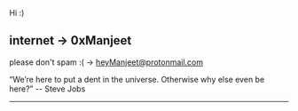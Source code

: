Hi :)

internet -> 0xManjeet
-
please don't spam :(  -> heyManjeet@protonmail.com 

“We’re here to put a dent in the universe. Otherwise why else even be here?”
-- Steve Jobs

---------------------------------------------------------------
